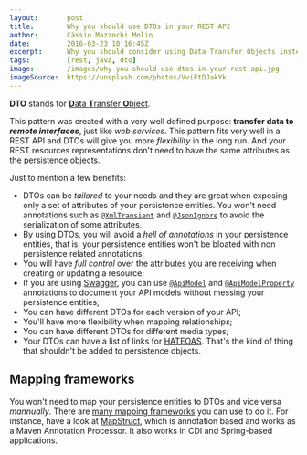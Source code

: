 ```yaml
---
layout:       post
title:        Why you should use DTOs in your REST API
author:       Cássio Mazzochi Molin
date:         2016-03-23 10:16:45Z
excerpt:      Why you should consider using Data Transfer Objects instead of persistence models in your REST API.
tags:         [rest, java, dto]
image:        /images/why-you-should-use-dtos-in-your-rest-api.jpg
imageSource:  https://unsplash.com/photos/VviFtDJakYk
---
```


**DTO** stands for [**D**ata **T**ransfer **O**bject][1]. 

This pattern was created with a very well defined purpose: **transfer data to _remote interfaces_**, just like *web services*. This pattern fits very well in a REST API and DTOs will give you more *flexibility* in the long run. And your REST resources representations don't need to have the same attributes as the persistence objects.

Just to mention a few benefits: 

- DTOs can be *tailored* to your needs and they are great when exposing only a set of attributes of your persistence entities. You won't need annotations such as [`@XmlTransient`][2] and [`@JsonIgnore`][3] to avoid the serialization of some attributes.
- By using DTOs, you will avoid a *hell of annotations* in your persistence entities, that is, your persistence entities won't be bloated with non persistence related annotations;
- You will have *full control* over the attributes you are receiving when creating or updating a resource;
- If you are using [Swagger][4], you can use [`@ApiModel`][5] and [`@ApiModelProperty`][6] annotations to document your API models without messing your persistence entities;
- You can have different DTOs for each version of your API;
- You'll have more flexibility when mapping relationships;
- You can have different DTOs for different media types;
- Your DTOs can have a list of links for [HATEOAS][7]. That's the kind of thing that shouldn't be added to persistence objects.

## Mapping frameworks

You won't need to map your persistence entities to DTOs and vice versa *mannually*. There are [many mapping frameworks][8] you can use to do it. For instance, have a look at [MapStruct][9], which is annotation based and works as a Maven Annotation Processor. It also works in CDI and Spring-based applications.


  [1]: https://en.wikipedia.org/wiki/Data_transfer_object
  [2]: http://docs.oracle.com/javaee/7/api/javax/xml/bind/annotation/XmlTransient.html
  [3]: https://fasterxml.github.io/jackson-annotations/javadoc/2.7/com/fasterxml/jackson/annotation/JsonIgnore.html
  [4]: https://github.com/swagger-api/swagger-core
  [5]: https://github.com/swagger-api/swagger-core/wiki/Annotations-1.5.X#apimodel
  [6]: https://github.com/swagger-api/swagger-core/wiki/Annotations-1.5.X#apimodelproperty
  [7]: https://en.wikipedia.org/wiki/HATEOAS
  [8]: https://stackoverflow.com/a/1432956/1426227
  [9]: http://mapstruct.org/
  [10]: https://stackoverflow.com/a/35341664/1426227